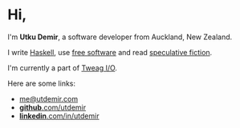 # Hi,

I'm **Utku Demir**, a software developer from Auckland, New Zealand.

I write [Haskell](https://github.com/utdemir), use [free software](https://github.com/utdemir/dotfiles) and read
[speculative fiction](https://www.goodreads.com/utdemir).

I'm currently a part of [Tweag I/O](https://www.tweag.io).

Here are some links:

- [me@utdemir.com](mailto:me@utdemir.com)
- [**github**.com/utdemir](https://github.com/utdemir)
- [**linkedin**.com/in/utdemir](https://linkedin.com/in/utdemir)
